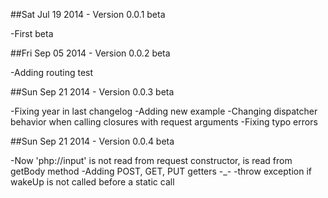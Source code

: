 ##Sat Jul 19 2014 - Version 0.0.1 beta

-First beta

##Fri Sep 05 2014 - Version 0.0.2 beta

-Adding routing test

##Sun Sep 21 2014 - Version 0.0.3 beta

-Fixing year in last changelog
-Adding new example
-Changing dispatcher behavior when calling closures with request arguments
-Fixing typo errors

##Sun Sep 21 2014 - Version 0.0.4 beta

-Now 'php://input' is not read from request constructor, is read from getBody method
-Adding POST, GET, PUT getters -_-
-throw exception if wakeUp is not called before a static call